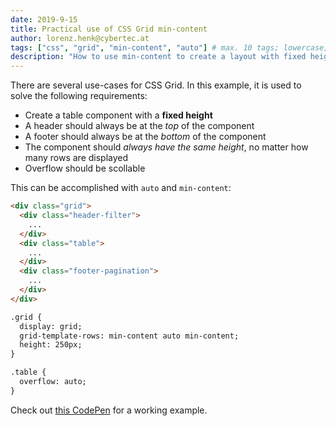 ```yaml
---
date: 2019-9-15
title: Practical use of CSS Grid min-content
author: lorenz.henk@cybertec.at
tags: ["css", "grid", "min-content", "auto"] # max. 10 tags; lowercase; dash-separated
description: "How to use min-content to create a layout with fixed height" # max. 300 chars.
---
```


There are several use-cases for CSS Grid.
In this example, it is used to solve the following requirements:
- Create a table component with a **fixed height**
- A header should always be at the *top* of the component
- A footer should always be at the *bottom* of the component
- The component should *always have the same height*, no matter how many rows are displayed
- Overflow should be scollable

This can be accomplished with `auto` and `min-content`:

```html
<div class="grid">
  <div class="header-filter">
    ...
  </div>
  <div class="table">
    ...
  </div>
  <div class="footer-pagination">
    ...
  </div>
</div>
```

```html
.grid {
  display: grid;
  grid-template-rows: min-content auto min-content;
  height: 250px;
}

.table {
  overflow: auto;
}
```

Check out [this CodePen](https://codepen.io/lorenzhenk/pen/dybKKMO) for a working example.
